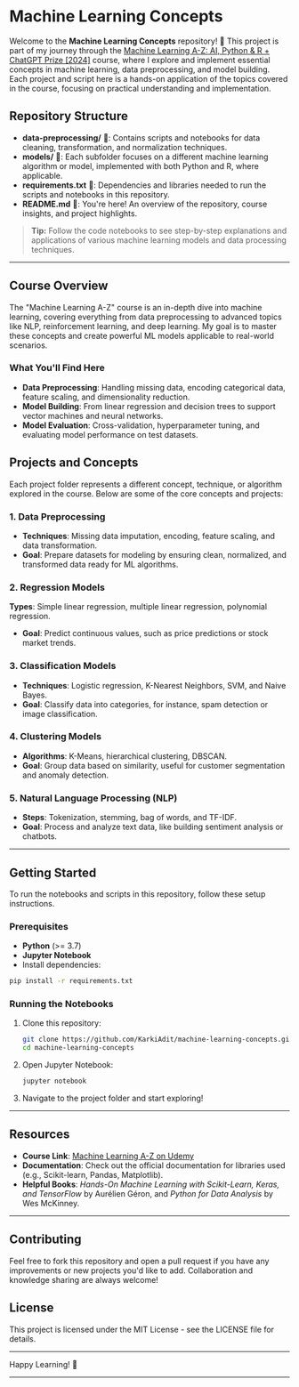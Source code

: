 # Machine Learning Concepts

Welcome to the **Machine Learning Concepts** repository! 🎉 This project is part of my journey through the [Machine Learning A-Z: AI, Python & R + ChatGPT Prize [2024]](https://www.udemy.com/course/machinelearning/) course, where I explore and implement essential concepts in machine learning, data preprocessing, and model building. Each project and script here is a hands-on application of the topics covered in the course, focusing on practical understanding and implementation.

## Repository Structure

- **data-preprocessing/** 📂: Contains scripts and notebooks for data cleaning, transformation, and normalization techniques.
- **models/** 📂: Each subfolder focuses on a different machine learning algorithm or model, implemented with both Python and R, where applicable.
- **requirements.txt** 📄: Dependencies and libraries needed to run the scripts and notebooks in this repository.
- **README.md** 📄: You're here! An overview of the repository, course insights, and project highlights.

> **Tip:** Follow the code notebooks to see step-by-step explanations and applications of various machine learning models and data processing techniques.

---

## Course Overview

The "Machine Learning A-Z" course is an in-depth dive into machine learning, covering everything from data preprocessing to advanced topics like NLP, reinforcement learning, and deep learning. My goal is to master these concepts and create powerful ML models applicable to real-world scenarios.

### What You'll Find Here

- **Data Preprocessing**: Handling missing data, encoding categorical data, feature scaling, and dimensionality reduction.
- **Model Building**: From linear regression and decision trees to support vector machines and neural networks.
- **Model Evaluation**: Cross-validation, hyperparameter tuning, and evaluating model performance on test datasets.

## Projects and Concepts

Each project folder represents a different concept, technique, or algorithm explored in the course. Below are some of the core concepts and projects:

### 1. Data Preprocessing

- **Techniques**: Missing data imputation, encoding, feature scaling, and data transformation.
- **Goal**: Prepare datasets for modeling by ensuring clean, normalized, and transformed data ready for ML algorithms.

### 2. Regression Models

**Types**: Simple linear regression, multiple linear regression, polynomial regression.

- **Goal**: Predict continuous values, such as price predictions or stock market trends.

### 3. Classification Models

- **Techniques**: Logistic regression, K-Nearest Neighbors, SVM, and Naive Bayes.
- **Goal**: Classify data into categories, for instance, spam detection or image classification.

### 4. Clustering Models

- **Algorithms**: K-Means, hierarchical clustering, DBSCAN.
- **Goal**: Group data based on similarity, useful for customer segmentation and anomaly detection.

### 5. Natural Language Processing (NLP)

- **Steps**: Tokenization, stemming, bag of words, and TF-IDF.
- **Goal**: Process and analyze text data, like building sentiment analysis or chatbots.

---

## Getting Started

To run the notebooks and scripts in this repository, follow these setup instructions.

### Prerequisites

- **Python** (>= 3.7)
- **Jupyter Notebook**
- Install dependencies:

```bash
pip install -r requirements.txt
```

### Running the Notebooks

1. Clone this repository:
   ```bash
   git clone https://github.com/KarkiAdit/machine-learning-concepts.git
   cd machine-learning-concepts
   ```
2. Open Jupyter Notebook:
   ```bash
   jupyter notebook
   ```
3. Navigate to the project folder and start exploring!

---

## Resources

- **Course Link**: [Machine Learning A-Z on Udemy](https://www.udemy.com/course/machinelearning/)
- **Documentation**: Check out the official documentation for libraries used (e.g., Scikit-learn, Pandas, Matplotlib).
- **Helpful Books**: _Hands-On Machine Learning with Scikit-Learn, Keras, and TensorFlow_ by Aurélien Géron, and _Python for Data Analysis_ by Wes McKinney.

---

## Contributing

Feel free to fork this repository and open a pull request if you have any improvements or new projects you'd like to add. Collaboration and knowledge sharing are always welcome!

## License

This project is licensed under the MIT License - see the LICENSE file for details.

---

Happy Learning! 🚀

---
